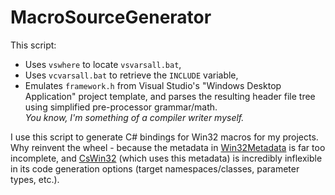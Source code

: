 # MacroSourceGenerator

This script:
- Uses `vswhere` to locate `vsvarsall.bat`,
- Uses `vcvarsall.bat` to retrieve the `INCLUDE` variable,
- Emulates `framework.h` from Visual Studio's "Windows Desktop Application" project template, and parses the resulting header file tree using simplified pre-processor grammar/math.  
*You know, I'm something of a compiler writer myself.*

I use this script to generate C# bindings for Win32 macros for my projects. Why reinvent the wheel - because the metadata in [Win32Metadata](https://github.com/microsoft/win32metadata) is far too incomplete, and [CsWin32](https://github.com/microsoft/CsWin32) (which uses this metadata) is incredibly inflexible in its code generation options (target namespaces/classes, parameter types, etc.).